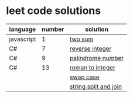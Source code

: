 # leet code solutions

| language         | number           | solution               |
| ---------------- | ---------------- | ---------------------- |
| javascript       | 1                | [two sum](https://github.com/ruthrootz/leet-code-solutions/blob/main/javascript/two-sum.js) |
| C#               | 7                | [reverse integer](https://github.com/ruthrootz/leet-code-solutions/blob/main/csharp/reverse-integer.cs) |
| C#               | 9                | [palindrome number](https://github.com/ruthrootz/leet-code-solutions/blob/main/csharp/palindrome-number.cs) |
| C#               | 13               | [roman to integer](https://github.com/ruthrootz/leet-code-solutions/blob/main/csharp/roman-to-integer.cs) |
|                  |                  | [swap case](https://github.com/ruthrootz/hacker-rank-solutions/blob/main/python/strings/swap-case.py) |
|                  |                  | [string split and join](https://github.com/ruthrootz/hacker-rank-solutions/blob/main/python/strings/string-split-and-join.py) |
